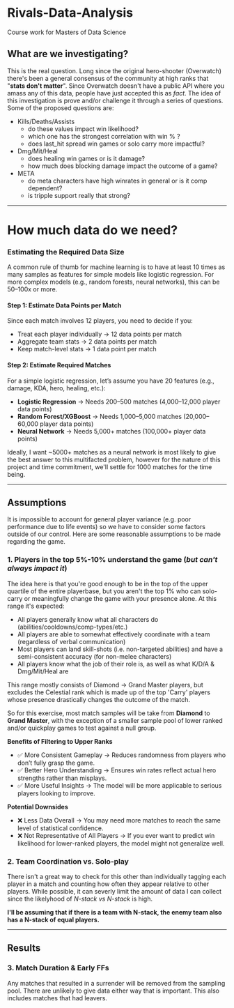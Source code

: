 # Rivals-Data-Analysis
Course work for Masters of Data Science

## What are we investigating? 

This is the real question. Long since the original hero-shooter (Overwatch) there's been a general consensus of the community at high ranks that "**stats don't matter**". Since Overwatch doesn't have a public API where you amass any of this data, people have just accepted this as *fact*. The idea of this investigation is prove and/or challenge it through a series of questions. Some of the proposed questions are:

- Kills/Deaths/Assists 
    - do these values impact win likelihood?
    - which one has the strongest correlation with win % ?
    - does last_hit spread win games or solo carry more impactful? 
- Dmg/Mit/Heal
    - does healing win games or is it damage?
    - how much does blocking damage impact the outcome of a game? 
- META
    - do meta characters have high winrates in general or is it comp dependent?
    - is tripple support really that strong?
***
# How much data do we need?

### Estimating the Required Data Size
A common rule of thumb for machine learning is to have at least 10 times as many samples as features for simple models like logistic regression. For more complex models (e.g., random forests, neural networks), this can be 50–100x or more.

#### **Step 1: Estimate Data Points per Match**
Since each match involves 12 players, you need to decide if you:

- Treat each player individually → 12 data points per match
- Aggregate team stats → 2 data points per match
- Keep match-level stats → 1 data point per match

#### **Step 2: Estimate Required Matches**
For a simple logistic regression, let’s assume you have 20 features (e.g., damage, KDA, hero, healing, etc.):

- **Logistic Regression** → Needs 200–500 matches (4,000–12,000 player data points)
- **Random Forest/XGBoost** → Needs 1,000–5,000 matches (20,000–60,000 player data points)
- **Neural Network** → Needs 5,000+ matches (100,000+ player data points)

Ideally, I want ~5000+ matches as a neural network is most likely to give the best answer to this multifacted problem, however for the nature of this project and time commitment, we'll settle for 1000 matches for the time being. 

***
## Assumptions

It is impossible to account for general player variance (e.g. poor performance due to life events) so we have to consider some factors outside of our control. Here are some reasonable assumptions to be made regarding the game. 

### **1. Players in the top 5%-10% understand the game (*but can't always impact it*)**

The idea here is that you're good enough to be in the top of the upper quartile of the entire playerbase, but you aren't the top 1% who can solo-carry or meaningfully change the game with your presence alone. At this range it's expected:
- All players generally know what all characters do (abilities/cooldowns/comp-types/etc.)
- All players are able to somewhat effectively coordinate with a team (regardless of verbal communication)
- Most players can land skill-shots (i.e. non-targeted abilities) and have a semi-consistent accuracy (for non-melee characters)
- All players know what the job of their role is, as well as what K/D/A & Dmg/Mit/Heal are

This range mostly consists of Diamond → Grand Master players, but excludes the Celestial rank which is made up of the top 'Carry' players whose presence drastically changes the outcome of the match. 

So for this exercise, most match samples will be take from **Diamond** to **Grand Master**, with the exception of a smaller sample pool of lower ranked and/or quickplay games to test against a null group. 

**Benefits of Filtering to Upper Ranks**
- ✅ More Consistent Gameplay → Reduces randomness from players who don’t fully grasp the game.
- ✅ Better Hero Understanding → Ensures win rates reflect actual hero strengths rather than misplays.
- ✅ More Useful Insights → The model will be more applicable to serious players looking to improve.

**Potential Downsides**
- ❌ Less Data Overall → You may need more matches to reach the same level of statistical confidence.
- ❌ Not Representative of All Players → If you ever want to predict win likelihood for lower-ranked players, the model might not generalize well.

### **2. Team Coordination vs. Solo-play**

There isn't a great way to check for this other than individually tagging each player in a match and counting how often they appear relative to other players. While possible, it can severly limit the amount of data I can collect since the likelyhood of *N-stack vs N-stack* is high. 

**I'll be assuming that if there is a team with N-stack, the enemy team also has a N-stack of equal players.**

***
## Results

### **3. Match Duration & Early FFs**

Any matches that resulted in a surrender will be removed from the sampling pool. There are unlikely to give data either way that is important. This also includes matches that had leavers. 
